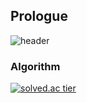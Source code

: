 ## Prologue
![header](https://capsule-render.vercel.app/api?type=waving&color=timeGradient&height=234&section=header&text=ZAKIE&fontSize=88&fontAlign=50&fontAlignY=38&animation=twinkling&desc=The%20Protagonist%20)

### Algorithm
[![solved.ac tier](http://mazassumnida.wtf/api/v2/generate_badge?boj=kcj1607)](https://solved.ac/kcj1607)
